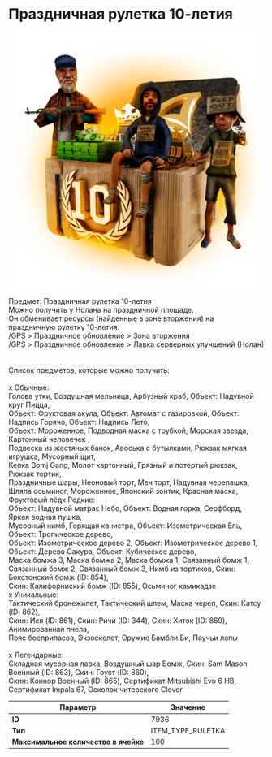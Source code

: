 # Праздничная рулетка 10-летия

![Item Image](../img/7936.webp?raw=true)

Предмет: Праздничная рулетка 10-летия<br>Можно получить у Нолана на праздничной площаде.<br>Он обменивает ресурсы (найденные в зоне вторжения) на<br>праздничную рулетку 10-летия.<br>/GPS > Праздничное обновление > Зона вторжения<br>/GPS > Праздничное обновление > Лавка серверных улучшений (Нолан)<br><br><br>Список предметов, которые можно получить:<br><br>x Обычные: <br>Голова утки, Воздушная мельница, Арбузный краб, Объект: Надувной круг Пицца, <br>Объект: Фруктовая акула, Объект: Автомат с газировкой, Объект: Надпись Горячо, Объект: Надпись Лето, <br>Объект: Мороженное, Подводная маска с трубкой, Морская звезда, Картонный человечек , <br>Подвеска из жестяных банок, Авоська с бутылками, Рюкзак мягкая игрушка, Мусорный щит, <br>Кепка Bomj Gang, Молот картонный, Грязный и потертый рюкзак, Рюкзак тортик, <br>Праздничные шары, Неоновый торт, Меч торт, Надувная черепашка, <br>Шляпа осьминог, Мороженное, Японский зонтик, Красная маска, <br>Фруктовый лёдx Редкие: <br>Объект: Надувной матрас Небо, Объект: Водная горка, Серфборд, Яркая водная пушка, <br>Мусорный нимб, Горящая канистра, Объект: Изометрическая Ель, Объект: Тропическое дерево, <br>Объект: Изометрическое дерево 2, Объект: Изометрическое дерево 1, Объект: Дерево Сакура, Объект: Кубическое дерево, <br>Маска бомжа 3, Маска бомжа 2, Маска бомжа 1, Связанный бомж 1, <br>Связанный бомж 2, Связанный бомж 3, Нимб из тортиков, Скин: Бокстонский бомж (ID: 854), <br>Скин: Калифорниский бомж (ID: 855), Осьминог камикадзе<br>x Уникальные: <br>Тактический бронежилет, Тактический шлем, Маска череп, Скин: Катсу (ID: 862), <br>Скин: Ися (ID: 861), Скин: Ричи (ID: 344), Скин: Хиток (ID: 869), Анимированная пчела, <br>Пояс боеприпасов, Экзоскелет, Оружие Бамбли Би, Паучьи лапы<br><br>x Легендарные: <br>Складная мусорная лавка, Воздушный шар Бомж, Скин: Sam Mason Военный (ID: 863), Скин: Гоуст (ID: 860), <br>Скин: Коннор Военный (ID: 865), Сертификат Mitsubishi Evo 6 HB, Сертификат Impala 67, Осколок читерского Clover<br>


| Параметр | Значение |
|----------|----------|
| **ID** | 7936 |
| **Тип** | ITEM_TYPE_RULETKA |
| **Максимальное количество в ячейке** | 100 |

